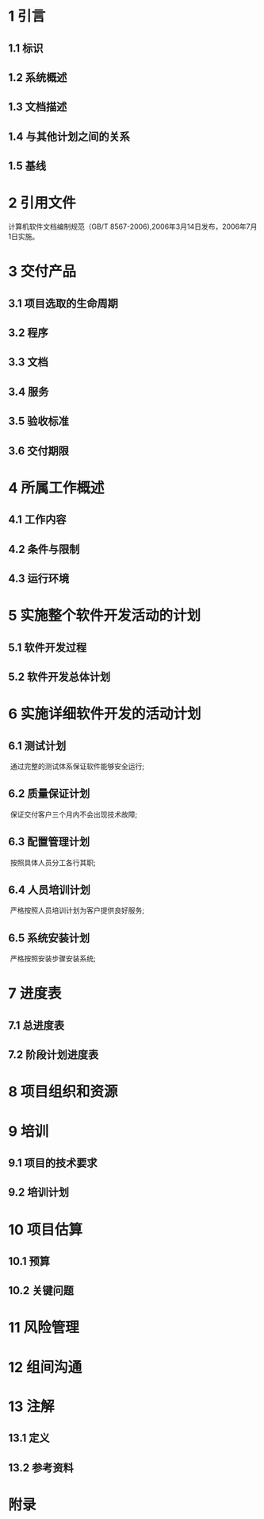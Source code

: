 # 1 引言
## 1.1 标识
## 1.2 系统概述
## 1.3 文档描述
## 1.4 与其他计划之间的关系
## 1.5 基线
# 2 引用文件

计算机软件文档编制规范（GB/T 8567-2006),2006年3月14日发布，2006年7月1日实施。

# 3 交付产品
## 3.1 项目选取的生命周期
## 3.2 程序
## 3.3 文档
## 3.4 服务
## 3.5 验收标准
## 3.6 交付期限
# 4 所属工作概述
## 4.1 工作内容
## 4.2 条件与限制
## 4.3 运行环境
# 5 实施整个软件开发活动的计划
## 5.1 软件开发过程
## 5.2 软件开发总体计划
# 6 实施详细软件开发的活动计划
## 6.1 测试计划

​	通过完整的测试体系保证软件能够安全运行;

## 6.2 质量保证计划

​	保证交付客户三个月内不会出现技术故障;

## 6.3 配置管理计划

​	按照具体人员分工各行其职;

## 6.4 人员培训计划

​	严格按照人员培训计划为客户提供良好服务;

## 6.5 系统安装计划

​	严格按照安装步骤安装系统;

# 7 进度表
## 7.1 总进度表
## 7.2 阶段计划进度表
# 8 项目组织和资源
# 9 培训
## 9.1 项目的技术要求
## 9.2 培训计划
# 10 项目估算
## 10.1 预算
## 10.2 关键问题
# 11 风险管理
# 12 组间沟通
# 13 注解
## 13.1 定义
## 13.2 参考资料
# 附录